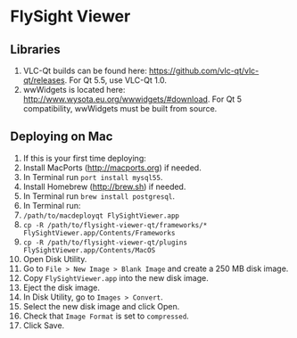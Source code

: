 # FlySight Viewer

## Libraries

1. VLC-Qt builds can be found here: https://github.com/vlc-qt/vlc-qt/releases. For Qt 5.5, use VLC-Qt 1.0.
2. wwWidgets is located here: http://www.wysota.eu.org/wwwidgets/#download. For Qt 5 compatibility, wwWidgets must be built from source.

## Deploying on Mac

1. If this is your first time deploying:
  1. Install MacPorts (http://macports.org) if needed.
  2. In Terminal run `port install mysql55`.
  3. Install Homebrew (http://brew.sh) if needed.
  4. In Terminal run `brew install postgresql`.
2. In Terminal run:
  1. `/path/to/macdeployqt FlySightViewer.app`
  2. `cp -R /path/to/flysight-viewer-qt/frameworks/* FlySightViewer.app/Contents/Frameworks`
  3. `cp -R /path/to/flysight-viewer-qt/plugins FlySightViewer.app/Contents/MacOS`
3. Open Disk Utility.
  1. Go to `File > New Image > Blank Image` and create a 250 MB disk image.
5. Copy `FlySightViewer.app` into the new disk image.
6. Eject the disk image.
7. In Disk Utility, go to `Images > Convert`.
  1. Select the new disk image and click Open.
  2. Check that `Image Format` is set to `compressed`.
  3. Click Save.
